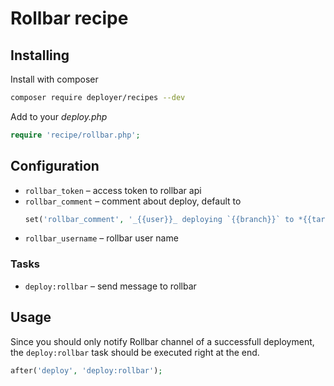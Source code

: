 # Rollbar recipe

## Installing

Install with composer

```bash
composer require deployer/recipes --dev
```

Add to your _deploy.php_

```php
require 'recipe/rollbar.php';
```

## Configuration

- `rollbar_token` – access token to rollbar api
- `rollbar_comment` – comment about deploy, default to 
  ```php
  set('rollbar_comment', '_{{user}}_ deploying `{{branch}}` to *{{target}}*');
  ```
- `rollbar_username` – rollbar user name  

### Tasks

- `deploy:rollbar` – send message to rollbar

## Usage

Since you should only notify Rollbar channel of a successfull deployment, the `deploy:rollbar` task should be executed right at the end.

```php
after('deploy', 'deploy:rollbar');
```
